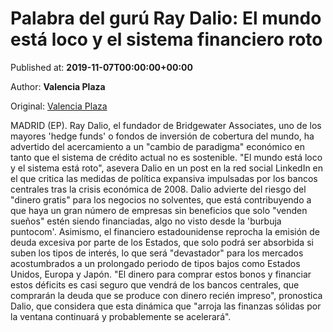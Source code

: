 
# Palabra del gurú Ray Dalio: El mundo está loco y el sistema financiero roto

Published at: **2019-11-07T00:00:00+00:00**

Author: **Valencia Plaza**

Original: [Valencia Plaza](https://valenciaplaza.com/palabra-del-guru-ray-dalio-el-mundo-esta-loco-y-el-sistema-financiero-roto)

MADRID (EP). Ray Dalio, el fundador de Bridgewater Associates, uno de los mayores 'hedge funds' o fondos de inversión de cobertura del mundo, ha advertido del acercamiento a un "cambio de paradigma" económico en tanto que el sistema de crédito actual no es sostenible.
"El mundo está loco y el sistema está roto", asevera Dalio en un post en la red social LinkedIn en el que critica las medidas de política expansiva impulsadas por los bancos centrales tras la crisis económica de 2008. Dalio advierte del riesgo del "dinero gratis" para los negocios no solventes, que está contribuyendo a que haya un gran número de empresas sin beneficios que solo "venden sueños" estén siendo financiadas, algo no visto desde la 'burbuja puntocom'.
Asimismo, el financiero estadounidense reprocha la emisión de deuda excesiva por parte de los Estados, que solo podrá ser absorbida si suben los tipos de interés, lo que será "devastador" para los mercados acostumbrados a un prolongado periodo de tipos bajos como Estados Unidos, Europa y Japón.
"El dinero para comprar estos bonos y financiar estos déficits es casi seguro que vendrá de los bancos centrales, que comprarán la deuda que se produce con dinero recién impreso", pronostica Dalio, que considera que esta dinámica que "arroja las finanzas sólidas por la ventana continuará y probablemente se acelerará".
